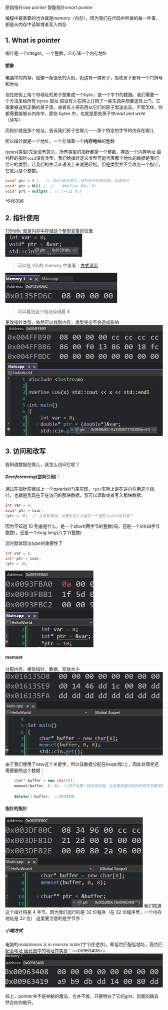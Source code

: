原始指针*raw pointer* 智能指针*smart pointer*

编程中最重要的也许就是*memory*（内存），因为我们在代码中所做的每一件事，都是从内存中读取或者写入内存

## 1. What is pointer

指针是一个*integer*，一个整数，它存储一个内存地址

#### 想象

电脑中的内存，就像一条很长的大街，街边有一排房子，每栋房子都有一个门牌号和地址

现在把街上每个带地址的房子想象成一个*byte*，是一个字节的数据。我们需要一个方法来给所有 bytes 取址
假设有人在网上订购了一些东西并想要送货上门，它需要被送到正确的房子里，或者有人把东西从它们的房子里送出去。不管怎样，你都需要能够从内存中，那些 bytes 中，也就是那些房子中*read and write*（读写）

而指针就是那个地址，告诉我们房子在哪儿——那个特定的字节的内存在哪儿

所以指针就是一个地址，一个存储着一个**内存地址**的整数

_types_(类型)完全没有意义，所有类型的指针都是一个整数，存放一个内存地址
最纯粹的指针`void`没有类型，我们给指针定义类型可能代表那个地址的数据是我们给它的类型，让我们的生活从语法上来说更轻松。但是类型并不会改变一个指针，它就只是个整数。

```cpp
void* ptr = 0 ;   // 地址为0无意义，指针处于无效状态，无法访问
void* ptr = NULL ;  //  （#define NULL 0)
void* prt = nullptr ; // c++11 引入
```

^646396

## 2. 指针使用

135fd6c 就是内存中存储这个整型变量的位置
![](./storage%20bag/Pasted%20image%2020230701112242.png)

> 可以在 VS 的 memory 中查看：[方式请见](11%20How%20to%20DEBUG%20C++%20in%20Visual%20Studio.md#^dd3537)

![](./storage%20bag/Pasted%20image%2020230701113120.png)

> 可以看到这个地址存储着 8

更改指针类型，依然可以找到内存，类型完全不会造成影响
![](./storage%20bag/微信图片_20230701113713.png)

## 3. 访问和改写

我知道数据在哪儿，我怎么访问它呢？

#### _Dereferencing_(逆向引用)：

通过在指针前面加上一个*asterisk*(\*)来实现，`*ptr`实际上是在逆向引用这个指针，也就是我现在正在访问的那块数据，我可以读取或者写入那块数据。

```cpp
int var = 8;
void* ptr = &var;
*ptr = 10;  // 会得到错误，计算机怎么才能将一个值写入void指针里？
```

因为不知道 10 到底是什么，是一个*short*(两字节的整数)吗，还是一个*int*(四字节整数)，还是一个*long long*(八字节整数)

这时就体现出*type*的重要性了

```cpp
int var = 8;
int* ptr = &var;
*ptr = 10;
```

![](./storage%20bag/Pasted%20image%2020230701175252.png)

#### memset

分配内存，接受指针，数据，存放大小
![](./storage%20bag/Pasted%20image%2020230701175816.png)

由于我们使用了*new*这个关键字，所以该数据分配在*heap*(堆)上，因此处理完还需要删除这个数据：

```cpp
	char* buffer = new char[8];
	memset(buffer, 0, 8); //用于设置一段内存的值。在这里将缓冲区的所有字节都设置为0，实现了清零的效果。

	delete[] buffer;  //删除数据
```

#### 指针的指针

![](./storage%20bag/Pasted%20image%2020230701180553.png)
我们知道这个指针将是 4 字节，因为我们运行的是 32 位程序（在 32 位程序里，一个内存地址是 32 位）
这里要注意的是字节序：

##### 小端方式

电脑的*endianness is in reverse order*(字节序逆序)，即低位匹配低地址，高位匹配高地址
因此图中的地址其实是：==00963408==
![](./storage%20bag/Pasted%20image%2020230701181043.png)

综上，*pointer*并不是神秘的魔法，也并不难，只要明白了它的*gist*，后面的路自然会向你敞开。
